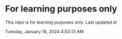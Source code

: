 # For learning purposes only
This repo is for learning purposes only.
Last updated at

Tuesday, January 16, 2024 4:53:13 AM

